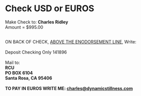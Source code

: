# Check USD or EUROS<br>
Make Check to: <b>Charles Ridley</b><br>Amount = $995.00<br><br>

ON BACK OF CHECK, <u>ABOVE THE ENODORSEMENT LINE</u>, Write:<br><br>Deposit Checking Only 141896
<br><br>Mail to: <b><br>RCU<br>PO BOX 6104<br>Santa Rosa, CA 95406<br><br>TO PAY IN EUROS WRITE ME: charles@dynamicstillness.com
